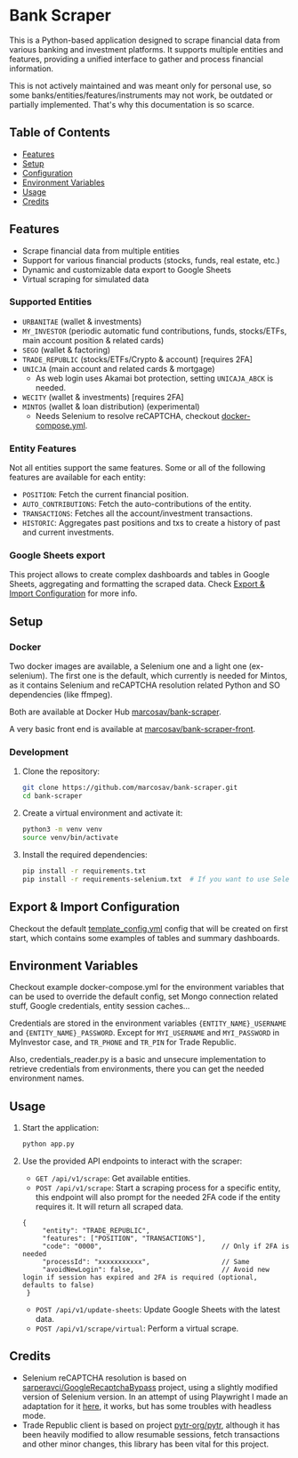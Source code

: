 # Bank Scraper

This is a Python-based application designed to scrape financial data from various banking and investment
platforms. It supports multiple entities and features, providing a unified interface to gather and process financial
information.

This is not actively maintained and was meant only for personal use, so some banks/entities/features/instruments may not
work, be outdated or partially implemented. That's why this documentation is so scarce.

## Table of Contents

- [Features](#features)
- [Setup](#setup)
- [Configuration](#configuration)
- [Environment Variables](#environment-variables)
- [Usage](#usage)
- [Credits](#credits)

## Features

- Scrape financial data from multiple entities
- Support for various financial products (stocks, funds, real estate, etc.)
- Dynamic and customizable data export to Google Sheets
- Virtual scraping for simulated data

### Supported Entities

- `URBANITAE` (wallet & investments)
- `MY_INVESTOR` (periodic automatic fund contributions, funds, stocks/ETFs, main account position & related cards)
- `SEGO` (wallet & factoring)
- `TRADE_REPUBLIC` (stocks/ETFs/Crypto & account) [requires 2FA]
- `UNICJA` (main account and related cards & mortgage)
    - As web login uses Akamai bot protection, setting `UNICAJA_ABCK` is needed.
- `WECITY` (wallet & investments) [requires 2FA]
- `MINTOS` (wallet & loan distribution) (experimental)
    - Needs Selenium to resolve reCAPTCHA, checkout [docker-compose.yml](docker-compose.yml).

### Entity Features

Not all entities support the same features. Some or all of the following features are available for each entity:

- `POSITION`: Fetch the current financial position.
- `AUTO_CONTRIBUTIONS`: Fetch the auto-contributions of the entity.
- `TRANSACTIONS`: Fetches all the account/investment transactions.
- `HISTORIC`: Aggregates past positions and txs to create a history of past and current investments.

### Google Sheets export

This project allows to create complex dashboards and tables in Google Sheets, aggregating and formatting the scraped
data. Check [Export & Import Configuration](#export--import-configuration) for more info.

## Setup

### Docker

Two docker images are available, a Selenium one and a light one (ex-selenium). The first one is the default, which
currently is
needed for Mintos, as it contains Selenium and reCAPTCHA resolution related Python and SO dependencies (like ffmpeg).

Both are available at Docker Hub [marcosav/bank-scraper](https://hub.docker.com/r/marcosav/bank-scraper).

A very basic front end is available
at [marcosav/bank-scraper-front](https://hub.docker.com/r/marcosav/bank-scraper-front).

### Development

1. Clone the repository:
    ```sh
    git clone https://github.com/marcosav/bank-scraper.git
    cd bank-scraper
    ```

2. Create a virtual environment and activate it:
    ```sh
    python3 -m venv venv
    source venv/bin/activate
    ```

3. Install the required dependencies:
    ```sh
    pip install -r requirements.txt
    pip install -r requirements-selenium.txt  # If you want to use Selenium for reCAPTCHA
    ```

## Export & Import Configuration

Checkout the default [template_config.yml](resources/template_config.yml) config that will be created on first start,
which contains some examples of tables and summary dashboards.

## Environment Variables

Checkout example docker-compose.yml for the environment variables that can be used to override the default config, set
Mongo connection related stuff, Google credentials, entity session caches...

Credentials are stored in the environment variables `{ENTITY_NAME}_USERNAME` and `{ENTITY_NAME}_PASSWORD`.
Except for `MYI_USERNAME` and `MYI_PASSWORD` in MyInvestor case, and `TR_PHONE` and `TR_PIN` for Trade Republic.

Also, credentials_reader.py is a basic and unsecure implementation to retrieve credentials from environments, there you
can get the needed environment names.

## Usage

1. Start the application:
    ```sh
    python app.py
    ```

2. Use the provided API endpoints to interact with the scraper:
    - `GET /api/v1/scrape`: Get available entities.
    - `POST /api/v1/scrape`: Start a scraping process for a specific entity, this endpoint will also prompt for the
      needed 2FA code if the entity requires it. It will return all scraped data.
   ```
   {
        "entity": "TRADE_REPUBLIC",
        "features": ["POSITION", "TRANSACTIONS"],
        "code": "0000",                              // Only if 2FA is needed
        "processId": "xxxxxxxxxxx",                  // Same
        "avoidNewLogin": false,                      // Avoid new login if session has expired and 2FA is required (optional, defaults to false)
    }
   ```
    - `POST /api/v1/update-sheets`: Update Google Sheets with the latest data.
    - `POST /api/v1/scrape/virtual`: Perform a virtual scrape.

## Credits

- Selenium reCAPTCHA resolution is based
  on [sarperavci/GoogleRecaptchaBypass](https://github.com/sarperavci/GoogleRecaptchaBypass/tree/selenium)
  project, using a slightly modified version of Selenium version. In an attempt of using Playwright I made an adaptation
  for
  it [here](bank-scraper/infrastructure/scrapers/mintos/recaptcha_solver_playwright.py), it works, but has some troubles
  with headless mode.
- Trade Republic client is based on project [pytr-org/pytr](https://github.com/pytr-org/pytr), although it has been
  heavily
  modified to allow resumable sessions, fetch transactions and other minor changes, this library has been vital for this
  project.